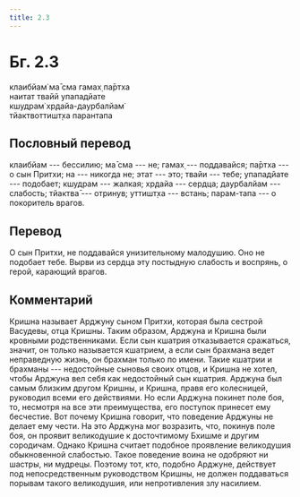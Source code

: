 ```yaml
---
title: 2.3
---
```


# Бг. 2.3
клаибйам̇ ма̄ сма гамах̣ па̄ртха<br/>
наитат твайй упападйате<br/>
кшудрам̇ хр̣дайа-даурбалйам̇<br/>
тйактвоттишт̣ха парантапа
## Пословный перевод

клаибйам --- бессилию; ма̄ сма --- не; гамах̣ --- поддавайся; па̄ртха --- о
сын Притхи; на --- никогда не; этат --- это; твайи --- тебе; упападйате
--- подобает; кшудрам --- жалкая; хр̣дайа --- сердца; даурбалйам ---
слабость; тйактва̄ --- отринув; уттишт̣ха --- встань; парам-тапа --- о
покоритель врагов.

## Перевод

О сын Притхи, не поддавайся унизительному малодушию. Оно не подобает
тебе. Вырви из сердца эту постыдную слабость и воспрянь, о герой,
карающий врагов.

## Комментарий

Кришна называет Арджуну сыном Притхи, которая была сестрой Васудевы,
отца Кришны. Таким образом, Арджуна и Кришна были кровными
родственниками. Если сын кшатрия отказывается сражаться, значит, он
только называется кшатрием, а если сын брахмана ведет неправедную жизнь,
он брахман только по имени. Такие кшатрии и брахманы --- недостойные
сыновья своих отцов, и Кришна не хотел, чтобы Арджуна вел себя как
недостойный сын кшатрия. Арджуна был самым близким другом Кришны, и
Кришна, правя его колесницей, руководил всеми его действиями. Но если
Арджуна покинет поле боя, то, несмотря на все эти преимущества, его
поступок принесет ему бесчестие. Вот почему Кришна говорит, что
поведение Арджуны не делает ему чести. На это Арджуна мог возразить,
что, покинув поле боя, он проявит великодушие к досточтимому Бхишме и
другим сородичам. Однако Кришна считает подобное проявление великодушия
обыкновенной слабостью. Такое поведение воина не одобряют ни шастры, ни
мудрецы. Поэтому тот, кто, подобно Арджуне, действует под
непосредственным руководством Кришны, не должен поддаваться порывам
такого великодушия, или непротивления злу насилием.
